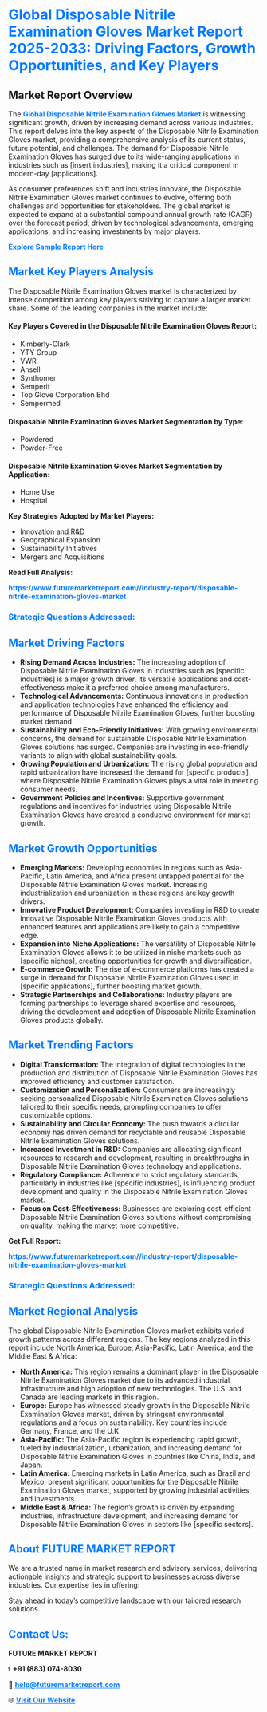 <h1 style="color: #007BFF;">Global Disposable Nitrile Examination Gloves Market Report 2025-2033: Driving Factors, Growth Opportunities, and Key Players</h1>

<section id="overview">
<h2>Market Report Overview</h2>
<p>The <a href="https://www.futuremarketreport.com//industry-report/disposable-nitrile-examination-gloves-market" style="color: #007BFF; text-decoration: none;"><strong>Global Disposable Nitrile Examination Gloves Market</strong></a> is witnessing significant growth, driven by increasing demand across various industries. This report delves into the key aspects of the Disposable Nitrile Examination Gloves market, providing a comprehensive analysis of its current status, future potential, and challenges. The demand for Disposable Nitrile Examination Gloves has surged due to its wide-ranging applications in industries such as [insert industries], making it a critical component in modern-day [applications].</p>
<p>As consumer preferences shift and industries innovate, the Disposable Nitrile Examination Gloves market continues to evolve, offering both challenges and opportunities for stakeholders. The global market is expected to expand at a substantial compound annual growth rate (CAGR) over the forecast period, driven by technological advancements, emerging applications, and increasing investments by major players.</p>
</section>

<section id="overview">
<p><a href="https://www.futuremarketreport.com//request-sample/reportId=50265" style="color: #007BFF; text-decoration: none;"><strong>Explore Sample Report Here</strong></a></p>
</section>

<section id="key-players">
<h2 style="color: #007BFF;">Market Key Players Analysis</h2>
<p>The Disposable Nitrile Examination Gloves market is characterized by intense competition among key players striving to capture a larger market share. Some of the leading companies in the market include:</p>
<h4>Key Players Covered in the Disposable Nitrile Examination Gloves Report:</h4>
<ul><li>Kimberly-Clark</li><li>YTY Group</li><li>VWR</li><li>Ansell</li><li>Synthomer</li><li>Semperit</li><li>Top Glove Corporation Bhd</li><li>Sempermed</li></ul>
<h4>Disposable Nitrile Examination Gloves Market Segmentation by Type:</h4>
<ul><li>Powdered</li><li>Powder-Free</li></ul>

<h4>Disposable Nitrile Examination Gloves Market Segmentation by Application:</h4>
<ul><li>Home Use</li><li>Hospital</li></ul>
<p><strong>Key Strategies Adopted by Market Players:</strong></p>
<ul>
<li>Innovation and R&D</li>
<li>Geographical Expansion</li>
<li>Sustainability Initiatives</li>
<li>Mergers and Acquisitions</li>
</ul>
</section>

<section>
<p><strong>Read Full Analysis: </strong></p><a href="https://www.futuremarketreport.com//industry-report/disposable-nitrile-examination-gloves-market" style="color: #007BFF; text-decoration: none;"><strong>https://www.futuremarketreport.com//industry-report/disposable-nitrile-examination-gloves-market</strong></a>
<h3 style="color: #007BFF;">Strategic Questions Addressed:</h3>
</section>

<section id="driving-factors">
<h2 style="color: #007BFF;">Market Driving Factors</h2>
<ul>
<li><strong>Rising Demand Across Industries:</strong> The increasing adoption of Disposable Nitrile Examination Gloves in industries such as [specific industries] is a major growth driver. Its versatile applications and cost-effectiveness make it a preferred choice among manufacturers.</li>
<li><strong>Technological Advancements:</strong> Continuous innovations in production and application technologies have enhanced the efficiency and performance of Disposable Nitrile Examination Gloves, further boosting market demand.</li>
<li><strong>Sustainability and Eco-Friendly Initiatives:</strong> With growing environmental concerns, the demand for sustainable Disposable Nitrile Examination Gloves solutions has surged. Companies are investing in eco-friendly variants to align with global sustainability goals.</li>
<li><strong>Growing Population and Urbanization:</strong> The rising global population and rapid urbanization have increased the demand for [specific products], where Disposable Nitrile Examination Gloves plays a vital role in meeting consumer needs.</li>
<li><strong>Government Policies and Incentives:</strong> Supportive government regulations and incentives for industries using Disposable Nitrile Examination Gloves have created a conducive environment for market growth.</li>
</ul>
</section>

<section id="growth-opportunities">
<h2 style="color: #007BFF;">Market Growth Opportunities</h2>
<ul>
<li><strong>Emerging Markets:</strong> Developing economies in regions such as Asia-Pacific, Latin America, and Africa present untapped potential for the Disposable Nitrile Examination Gloves market. Increasing industrialization and urbanization in these regions are key growth drivers.</li>
<li><strong>Innovative Product Development:</strong> Companies investing in R&D to create innovative Disposable Nitrile Examination Gloves products with enhanced features and applications are likely to gain a competitive edge.</li>
<li><strong>Expansion into Niche Applications:</strong> The versatility of Disposable Nitrile Examination Gloves allows it to be utilized in niche markets such as [specific niches], creating opportunities for growth and diversification.</li>
<li><strong>E-commerce Growth:</strong> The rise of e-commerce platforms has created a surge in demand for Disposable Nitrile Examination Gloves used in [specific applications], further boosting market growth.</li>
<li><strong>Strategic Partnerships and Collaborations:</strong> Industry players are forming partnerships to leverage shared expertise and resources, driving the development and adoption of Disposable Nitrile Examination Gloves products globally.</li>
</ul>
</section>

<section id="trending-factors">
<h2 style="color: #007BFF;">Market Trending Factors</h2>
<ul>
<li><strong>Digital Transformation:</strong> The integration of digital technologies in the production and distribution of Disposable Nitrile Examination Gloves has improved efficiency and customer satisfaction.</li>
<li><strong>Customization and Personalization:</strong> Consumers are increasingly seeking personalized Disposable Nitrile Examination Gloves solutions tailored to their specific needs, prompting companies to offer customizable options.</li>
<li><strong>Sustainability and Circular Economy:</strong> The push towards a circular economy has driven demand for recyclable and reusable Disposable Nitrile Examination Gloves solutions.</li>
<li><strong>Increased Investment in R&D:</strong> Companies are allocating significant resources to research and development, resulting in breakthroughs in Disposable Nitrile Examination Gloves technology and applications.</li>
<li><strong>Regulatory Compliance:</strong> Adherence to strict regulatory standards, particularly in industries like [specific industries], is influencing product development and quality in the Disposable Nitrile Examination Gloves market.</li>
<li><strong>Focus on Cost-Effectiveness:</strong> Businesses are exploring cost-efficient Disposable Nitrile Examination Gloves solutions without compromising on quality, making the market more competitive.</li>
</ul>
</section>

<section>
<p><strong>Get Full Report: </strong></p><a href="https://www.futuremarketreport.com//industry-report/disposable-nitrile-examination-gloves-market" style="color: #007BFF; text-decoration: none;"><strong>https://www.futuremarketreport.com//industry-report/disposable-nitrile-examination-gloves-market</strong></a>
<h3 style="color: #007BFF;">Strategic Questions Addressed:</h3>
</section>


<section id="regional-analysis">
<h2 style="color: #007BFF;">Market Regional Analysis</h2>
<p>The global Disposable Nitrile Examination Gloves market exhibits varied growth patterns across different regions. The key regions analyzed in this report include North America, Europe, Asia-Pacific, Latin America, and the Middle East & Africa:</p>
<ul>
<li><strong>North America:</strong> This region remains a dominant player in the Disposable Nitrile Examination Gloves market due to its advanced industrial infrastructure and high adoption of new technologies. The U.S. and Canada are leading markets in this region.</li>
<li><strong>Europe:</strong> Europe has witnessed steady growth in the Disposable Nitrile Examination Gloves market, driven by stringent environmental regulations and a focus on sustainability. Key countries include Germany, France, and the U.K.</li>
<li><strong>Asia-Pacific:</strong> The Asia-Pacific region is experiencing rapid growth, fueled by industrialization, urbanization, and increasing demand for Disposable Nitrile Examination Gloves in countries like China, India, and Japan.</li>
<li><strong>Latin America:</strong> Emerging markets in Latin America, such as Brazil and Mexico, present significant opportunities for the Disposable Nitrile Examination Gloves market, supported by growing industrial activities and investments.</li>
<li><strong>Middle East & Africa:</strong> The region’s growth is driven by expanding industries, infrastructure development, and increasing demand for Disposable Nitrile Examination Gloves in sectors like [specific sectors].</li>
</ul>
</section>

<footer>
<h2 style="color: #007BFF;">About FUTURE MARKET REPORT</h2>
<p>We are a trusted name in market research and advisory services, delivering actionable insights and strategic support to businesses across diverse industries. Our expertise lies in offering:</p>

<p>Stay ahead in today’s competitive landscape with our tailored research solutions.</p>

<h2 style="color: #007BFF;">Contact Us:</h2>
<p><strong>FUTURE MARKET REPORT</strong></p>
<p>📞 <strong>+91 (883) 074-8030</strong></p>
<p>📧 <strong><a href="mailto:help@futuremarketreport.com" style="color: #007BFF;">help@futuremarketreport.com</a></strong></p>
<p>🌐 <strong><a href="https://www.futuremarketreport.com/" style="color: #007BFF;">Visit Our Website</a></strong></p>
</footer>